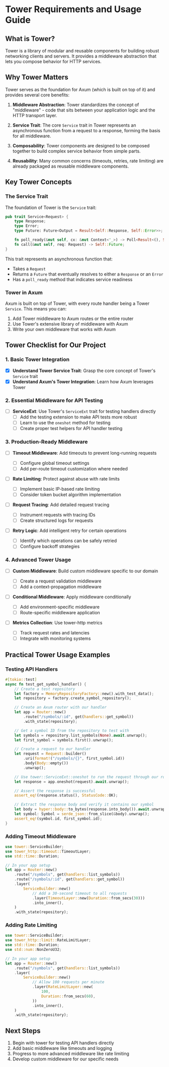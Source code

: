 # Tower Requirements and Usage Guide

## What is Tower?

Tower is a library of modular and reusable components for building robust networking clients and servers. It provides a middleware abstraction that lets you compose behavior for HTTP services.

## Why Tower Matters

Tower serves as the foundation for Axum (which is built on top of it) and provides several core benefits:

1. **Middleware Abstraction**: Tower standardizes the concept of "middleware" - code that sits between your application logic and the HTTP transport layer.

2. **Service Trait**: The core `Service` trait in Tower represents an asynchronous function from a request to a response, forming the basis for all middleware.

3. **Composability**: Tower components are designed to be composed together to build complex service behavior from simple parts.

4. **Reusability**: Many common concerns (timeouts, retries, rate limiting) are already packaged as reusable middleware components.

## Key Tower Concepts

### The Service Trait

The foundation of Tower is the `Service` trait:

```rust
pub trait Service<Request> {
    type Response;
    type Error;
    type Future: Future<Output = Result<Self::Response, Self::Error>>;

    fn poll_ready(&mut self, cx: &mut Context<'_>) -> Poll<Result<(), Self::Error>>;
    fn call(&mut self, req: Request) -> Self::Future;
}
```

This trait represents an asynchronous function that:

- Takes a `Request`
- Returns a `Future` that eventually resolves to either a `Response` or an `Error`
- Has a `poll_ready` method that indicates service readiness

### Tower in Axum

Axum is built on top of Tower, with every route handler being a Tower `Service`. This means you can:

1. Add Tower middleware to Axum routes or the entire router
2. Use Tower's extensive library of middleware with Axum
3. Write your own middleware that works with Axum

## Tower Checklist for Our Project

### 1. Basic Tower Integration

- [x] **Understand Tower Service Trait**: Grasp the core concept of Tower's `Service` trait
- [x] **Understand Axum's Tower Integration**: Learn how Axum leverages Tower

### 2. Essential Middleware for API Testing

- [ ] **ServiceExt**: Use Tower's `ServiceExt` trait for testing handlers directly
  - [ ] Add the testing extension to make API tests more robust
  - [ ] Learn to use the `oneshot` method for testing
  - [ ] Create proper test helpers for API handler testing

### 3. Production-Ready Middleware

- [ ] **Timeout Middleware**: Add timeouts to prevent long-running requests
  - [ ] Configure global timeout settings
  - [ ] Add per-route timeout customization where needed
- [ ] **Rate Limiting**: Protect against abuse with rate limits
  - [ ] Implement basic IP-based rate limiting
  - [ ] Consider token bucket algorithm implementation
- [ ] **Request Tracing**: Add detailed request tracing

  - [ ] Instrument requests with tracing IDs
  - [ ] Create structured logs for requests

- [ ] **Retry Logic**: Add intelligent retry for certain operations
  - [ ] Identify which operations can be safely retried
  - [ ] Configure backoff strategies

### 4. Advanced Tower Usage

- [ ] **Custom Middleware**: Build custom middleware specific to our domain
  - [ ] Create a request validation middleware
  - [ ] Add a context-propagation middleware
- [ ] **Conditional Middleware**: Apply middleware conditionally

  - [ ] Add environment-specific middleware
  - [ ] Route-specific middleware application

- [ ] **Metrics Collection**: Use tower-http metrics
  - [ ] Track request rates and latencies
  - [ ] Integrate with monitoring systems

## Practical Tower Usage Examples

### Testing API Handlers

```rust
#[tokio::test]
async fn test_get_symbol_handler() {
    // Create a test repository
    let factory = MemoryRepositoryFactory::new().with_test_data();
    let repository = factory.create_symbol_repository();

    // Create an Axum router with our handler
    let app = Router::new()
        .route("/symbols/:id", get(handlers::get_symbol))
        .with_state(repository);

    // Get a symbol ID from the repository to test with
    let symbols = repository.list_symbols(None).await.unwrap();
    let first_symbol = symbols.first().unwrap();

    // Create a request to our handler
    let request = Request::builder()
        .uri(format!("/symbols/{}", first_symbol.id))
        .body(Body::empty())
        .unwrap();

    // Use tower::ServiceExt::oneshot to run the request through our router
    let response = app.oneshot(request).await.unwrap();

    // Assert the response is successful
    assert_eq!(response.status(), StatusCode::OK);

    // Extract the response body and verify it contains our symbol
    let body = hyper::body::to_bytes(response.into_body()).await.unwrap();
    let symbol: Symbol = serde_json::from_slice(&body).unwrap();
    assert_eq!(symbol.id, first_symbol.id);
}
```

### Adding Timeout Middleware

```rust
use tower::ServiceBuilder;
use tower_http::timeout::TimeoutLayer;
use std::time::Duration;

// In your app setup
let app = Router::new()
    .route("/symbols", get(handlers::list_symbols))
    .route("/symbols/:id", get(handlers::get_symbol))
    .layer(
        ServiceBuilder::new()
            // Add a 30-second timeout to all requests
            .layer(TimeoutLayer::new(Duration::from_secs(30)))
            .into_inner(),
    )
    .with_state(repository);
```

### Adding Rate Limiting

```rust
use tower::ServiceBuilder;
use tower_http::limit::RateLimitLayer;
use std::time::Duration;
use std::num::NonZeroU32;

// In your app setup
let app = Router::new()
    .route("/symbols", get(handlers::list_symbols))
    .layer(
        ServiceBuilder::new()
            // Allow 100 requests per minute
            .layer(RateLimitLayer::new(
                100,
                Duration::from_secs(60),
            ))
            .into_inner(),
    )
    .with_state(repository);
```

## Next Steps

1. Begin with tower for testing API handlers directly
2. Add basic middleware like timeouts and logging
3. Progress to more advanced middleware like rate limiting
4. Develop custom middleware for our specific needs

